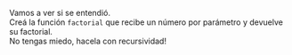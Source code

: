 Vamos a ver si se entendió. 
<br>
Creá la función `factorial` que recibe un número por parámetro y devuelve su factorial. 
<br>
No tengas miedo, hacela con recursividad!